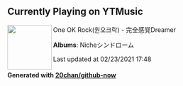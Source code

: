 ## Currently Playing on YTMusic

[<img align="left" width="100" src="https://lh3.googleusercontent.com/NUyaeEKzF2M5SZQRV8LIw8vQ6-wEkrNFXWOd7QwtDRLxJqso_ucLIQjZ_7E8lhShuivsOinVny-8odJk">](https://music.youtube.com/watch?v=4fC1M6MjtFM)

One OK Rock(원오크락) - 完全感覚Dreamer

**Albums**: Nicheシンドローム

Last updated at 02/23/2021 17:48

#### Generated with [20chan/github-now](https://github.com/20chan/github-now)


<!--
**20chan/20chan** is a ✨ _special_ ✨ repository because its `README.md` (this file) appears on your GitHub profile.

Here are some ideas to get you started:

- 🔭 I’m currently working on ...
- 🌱 I’m currently learning ...
- 👯 I’m looking to collaborate on ...
- 🤔 I’m looking for help with ...
- 💬 Ask me about ...
- 📫 How to reach me: ...
- 😄 Pronouns: ...
- ⚡ Fun fact: ...
-->
